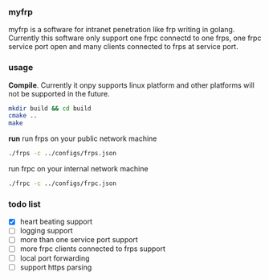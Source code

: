 ### myfrp

myfrp is a software for intranet penetration like frp writing in golang. Currently this software only support one frpc connectd to one frps, one frpc service port open and many clients connected to frps at service port.

### usage
**Compile**.
Currently it onpy supports linux platform and other platforms will not be supported in the future.

```sh
mkdir build && cd build
cmake ..
make
```
**run**
run frps on your public network machine
```sh
./frps -c ../configs/frps.json
```
run frpc on your internal network machine
```sh
./frpc -c ../configs/frpc.json
```

### todo list
- [x] heart beating support
- [ ] logging support
- [ ] more than one service port support
- [ ] more frpc clients connected to frps support
- [ ] local port forwarding
- [ ] support https parsing